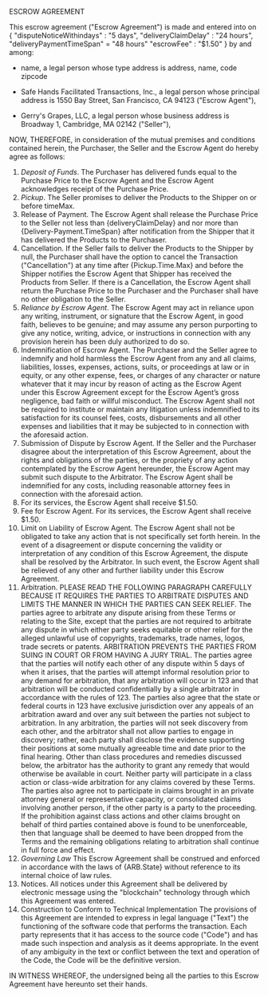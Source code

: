 ESCROW AGREEMENT

This escrow agreement ("Escrow Agreement") is made and entered into on {
    "disputeNoticeWithindays" : "5 days",
    "deliveryClaimDelay" : "24 hours",
    "deliveryPaymentTimeSpan" = "48 hours"
    "escrowFee" : "$1.50"
}
 by and among:

- name, a legal person whose type address is address, name, code zipcode

- Safe Hands Facilitated Transactions, Inc., a legal person whose principal address is 1550 Bay Street, San Francisco, CA 94123
 ("Escrow Agent"),
- Gerry's Grapes, LLC, a legal person whose business address is Broadway 1, Cambridge, MA 02142
 ("Seller"),

NOW, THEREFORE, in consideration of the mutual premises and conditions contained herein, the Purchaser, the Seller and the Escrow Agent do hereby agree as follows:

1. *Deposit of Funds*. The Purchaser has delivered funds equal to the Purchase Price to the Escrow Agent and the Escrow Agent acknowledges receipt of the Purchase Price.
2. *Pickup*. The Seller promises to deliver the Products to the Shipper on or before timeMax.
3. Release of Payment. The Escrow Agent shall release the Purchase Price to the Seller not less than {deliveryClaimDelay} and nor more than {Delivery-Payment.TimeSpan} after notification from the Shipper that it has delivered the Products to the Purchaser.
4. Cancellation. If the Seller fails to deliver the Products to the Shipper by null, the Purchaser shall have the option to cancel the Transaction ("Cancellation") at any time after {Pickup.Time.Max} and before the Shipper notifies the Escrow Agent that Shipper has received the Products from Seller. If there is a Cancellation, the Escrow Agent shall return the Purchase Price to the Purchaser and the Purchaser shall have no other obligation to the Seller.
5. *Reliance by Escrow Agent*. The Escrow Agent may act in reliance upon any writing, instrument, or signature that the Escrow Agent, in good faith, believes to be genuine; and may assume any person purporting to give any notice, writing, advice, or instructions in connection with any provision herein has been duly authorized to do so.
6. Indemnification of Escrow Agent. The Purchaser and the Seller agree to indemnify and hold harmless the Escrow Agent from any and all claims, liabilities, losses, expenses, actions, suits, or proceedings at law or in equity, or any other expense, fees, or charges of any character or nature whatever that it may incur by reason of acting as the Escrow Agent under this Escrow Agreement except for the Escrow Agent’s gross negligence, bad faith or willful misconduct. The Escrow Agent shall not be required to institute or maintain any litigation unless indemnified to its satisfaction for its counsel fees, costs, disbursements and all other expenses and liabilities that it may be subjected to in connection with the aforesaid action.
7. Submission of Dispute by Escrow Agent. If the Seller and the Purchaser disagree about the interpretation of this Escrow Agreement, about the rights and obligations of the parties, or the propriety of any action contemplated by the Escrow Agent hereunder, the Escrow Agent may submit such dispute to the Arbitrator. The Escrow Agent shall be indemnified for any costs, including reasonable attorney fees in connection with the aforesaid action.
8. For its services, the Escrow Agent shall receive $1.50.
9. Fee for Escrow Agent. For its services, the Escrow Agent shall receive $1.50.
10. Limit on Liability of Escrow Agent. The Escrow Agent shall not be obligated to take any action that is not specifically set forth herein. In the event of a disagreement or dispute concerning the validity or interpretation of any condition of this Escrow Agreement, the dispute shall be resolved by the Arbitrator. In such event, the Escrow Agent shall be relieved of any other and further liability under this Escrow Agreement.
11. Arbitration. PLEASE READ THE FOLLOWING PARAGRAPH CAREFULLY BECAUSE IT REQUIRES THE PARTIES TO ARBITRATE DISPUTES AND LIMITS THE MANNER IN WHICH THE PARTIES CAN SEEK RELIEF.
The parties agree to arbitrate any dispute arising from these Terms or relating to the Site, except that the parties are not required to arbitrate any dispute in which either party seeks equitable or other relief for the alleged unlawful use of copyrights, trademarks, trade names, logos, trade secrets or patents. ARBITRATION PREVENTS THE PARTIES FROM SUING IN COURT OR FROM HAVING A JURY TRIAL. The parties agree that the parties will notify each other of any dispute within 5 days of when it arises, that the parties will attempt informal resolution prior to any demand for arbitration, that any arbitration will occur in 123 and that arbitration will be conducted confidentially by a single arbitrator in accordance with the rules of 123. The parties also agree that the state or federal courts in 123 have exclusive jurisdiction over any appeals of an arbitration award and over any suit between the parties not subject to arbitration. In any arbitration, the parties will not seek discovery from each other, and the arbitrator shall not allow parties to engage in discovery; rather, each party shall disclose the evidence supporting their positions at some mutually agreeable time and date prior to the final hearing. Other than class procedures and remedies discussed below, the arbitrator has the authority to grant any remedy that would otherwise be available in court. Neither party will participate in a class action or class-wide arbitration for any claims covered by these Terms. The parties also agree not to participate in claims brought in an private attorney general or representative capacity, or consolidated claims involving another person, if the other party is a party to the proceeding. If the prohibition against class actions and other claims brought on behalf of third parties contained above is found to be unenforceable, then that language shall be deemed to have been dropped from the Terms and the remaining obligations relating to arbitration shall continue in full force and effect.
12. *Governing Law*
This Escrow Agreement shall be construed and enforced in accordance with the laws of {ARB.State} without reference to its internal choice of law rules.
13. Notices.
All notices under this Agreement shall be delivered by electronic message using the "blockchain" technology through which this Agreement was entered.
14. Construction to Conform to Technical Implementation
The provisions of this Agreement are intended to express in legal language ("Text") the functioning of the software code that performs the transaction. Each party represents that it has access to the source code ("Code") and has made such inspection and analysis as it deems appropriate. In the event of any ambiguity in the text or conflict between the text and operation of the Code, the Code will be the definitive version.

IN WITNESS WHEREOF, the undersigned being all the parties to this Escrow Agreement have hereunto set their hands.